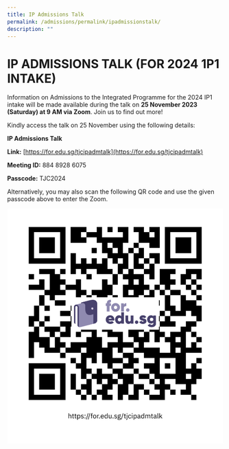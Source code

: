 ```yaml
---
title: IP Admissions Talk
permalink: /admissions/permalink/ipadmissionstalk/
description: ""
---
```

# IP ADMISSIONS TALK (FOR 2024 1P1 INTAKE)

Information on Admissions to the Integrated Programme for the 2024 IP1 intake will be made available during the talk on **25 November 2023 (Saturday) at 9 AM via Zoom**. Join us to find out more!

Kindly access the talk on 25 November using the following details:

**IP Admissions Talk**

**Link:** [https://for.edu.sg/tjcipadmtalk](https://for.edu.sg/tjcipadmtalk)

**Meeting ID:** 884 8928 6075

**Passcode:** TJC2024

Alternatively, you may also scan the following QR code and use the given passcode above to enter the Zoom. 

 ![](/images/ip%20admissions%20talk%20qr%20code.png)
